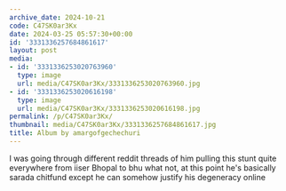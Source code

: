 ```yaml
---
archive_date: 2024-10-21
code: C47SK0ar3Kx
date: 2024-03-25 05:57:30+00:00
id: '3331336257684861617'
layout: post
media:
- id: '3331336253020763960'
  type: image
  url: media/C47SK0ar3Kx/3331336253020763960.jpg
- id: '3331336253020616198'
  type: image
  url: media/C47SK0ar3Kx/3331336253020616198.jpg
permalink: /p/C47SK0ar3Kx/
thumbnail: media/C47SK0ar3Kx/3331336257684861617.jpg
title: Album by amargofgechechuri
---
```


I was going through different reddit threads of him pulling this stunt quite everywhere from iiser Bhopal to bhu what not, at this point he's basically sarada chitfund except he can somehow justify his degeneracy online